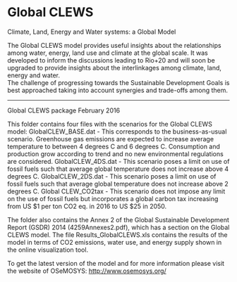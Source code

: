 # Global CLEWS
Climate, Land, Energy and Water systems: a Global Model

The Global CLEWS model provides useful insights about the relationships among water, energy, land use and climate at the global scale. 
It was developed to inform the discussions leading to Rio+20 and will soon be upgraded to provide insights about the interlinkages among climate, land, energy and water.  
The challenge of progressing towards the Sustainable Development Goals is best approached taking into account synergies and trade-offs among them.

-----

Global CLEWS package
February 2016

This folder contains four files with the scenarios for the Global CLEWS model:
GlobalCLEW_BASE.dat  - This corresponds to the business-as-usual scenario. Greenhouse gas emissions are expected to increase average temperature to between 4 degrees C and 6 degrees C. Consumption and production grow according to trend and no new environmental regulations are considered.
GlobalCLEW_4DS.dat - This scenario poses a limit on use of fossil fuels such that average global temperature does not increase above 4 degrees C.
GlobalCLEW_2DS.dat - This scenario poses a limit on use of fossil fuels such that average global temperature does not increase above 2 degrees C.
Global CLEW_CO2tax - This scenario does not impose any limit on the use of fossil fuels but incorporates a global carbon tax increasing from US $1 per ton CO2 eq. in 2016 to US $25 in 2050.

The folder also contains the Annex 2 of the Global Sustainable Development Report (GSDR) 2014 (4259Annexes2.pdf), which has a 
section on the Global CLEWS model. 
The file Results_GlobalCLEWS.xls contains the results of the model in terms of CO2 emissions, water use, and energy supply shown in the online visualization tool.

To get the latest version of the model and for more information please visit the website of OSeMOSYS: http://www.osemosys.org/

